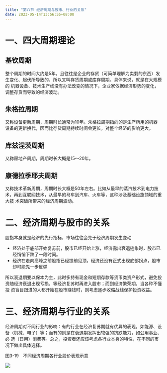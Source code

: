```yaml
---
title: "第八节 经济周期与股市、行业的关系"
date: 2023-05-14T13:56:55+08:00
---
```


# 一、四大周期理论

## 基钦周期

整个周期的时间大约是5年，且往往是企业的存货（可简单理解为卖剩的东西）发生变化、起伏所导致的，所以又叫存货周期或库存周期。具体来说，就是在大规模的
机器设备、技术生产线没有办法改变的情况下，企业家依据经济形势的变化，调整存货而导致的经济波动。

## 朱格拉周期

又称设备更新周期，周期时长通常为10年。朱格拉周期指向的是生产所用的机器设备的更新换代，因而比存货周期持续时间会更长，对整个经济的影响更大。

## 库兹涅茨周期

又称房地产周期，周期时长大概是15～20年。

## 康德拉季耶夫周期

又称技术革新周期，周期时长大概是50年左右。比如从最早的蒸汽技术到电力技术，再到互联网技术，从最早的马车到汽车、火车等，这种涉及基础设施领域的重大技
术突破所带来的经济周期波动。

# 二、经济周期与股市的关系

股指本身就是经济的先行指标，市场往往会先于经济周期发生变动

- 经济处于底部开始复苏前，股市已经开始上涨，经济露出衰退迹象时，股市已经悄悄下跌了一段时间。
- 经济在走向高峰之前股指已经提前见顶，经济还没有正式出现底部拐点，股市却可能先一步反弹

所以衰退期要以保本为主，此时多持有现金和短期存款等货币类资产形式，避免投资随经济衰退出现亏损，等经济复苏时再进入股市；而到经济繁荣期，当各种不懂投
资盲目跟进的人都开始在股市赚钱时，则考虑逐步收缩战线保护投资收益。

# 三、经济周期与行业的关系

经济周期对不同行业的影响：有的行业在经济复苏期就有优异的表现，如能源、设备（机械、电子）等；而有的则是在衰退期发挥出较强的抗跌能力，如公用事业、必
选（日用）消费等。总之，投资者还应该考虑各行业本身的特性，在不同的市况下做出具体选择。

图3-19　不同经济周期各行业股价表现示意

![](https://res.weread.qq.com/wrepub/CB_3300020868_Figure-P139_21579.jpg)
